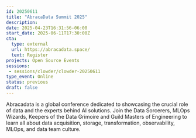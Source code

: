 ```yaml
---
id: 20250611
title: "AbracaData Summit 2025"
description: 
date: 2025-04-23T16:31:56-06:00
start_date: 2025-06-11T17:30:00Z
cta: 
  type: external
  url: https://abracadata.space/
  text: Register
projects: Open Source Events
sessions: 
 - sessions/clowder/clowder-20250611
type_event: Online
status: previous
draft: false
---
```


Abracadata is a global conference dedicated to showcasing the crucial role of data and the experts behind AI solutions. Join the Data Sorcerers, MLOps Wizards, Keepers of the Data Grimoire and Guild Masters of Engineering to learn all about data acquisition, storage, transformation, observability, MLOps, and data team culture.




